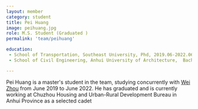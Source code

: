 ```yaml
---
layout: member
category: student
title: Pei Huang
image: peihuang.jpg
role: M.S. Student (Graduated )
permalink: 'team/peihuang'

education:
 - School of Transportation, Southeast University, Phd, 2019.06-2022.06
 - School of Civil Engineering, Anhui University of Architecture,  Bachelor's, 2015.09-2019.06

---
```


Pei Huang is a master's student in the team, studying concurrently with  [Wei Zhou](https://trmetagroup.github.io/team/weizhou) from June 2019 to June 2022. He has graduated and is currently working at Chuzhou Housing and Urban-Rural Development Bureau in Anhui Province as a selected cadet